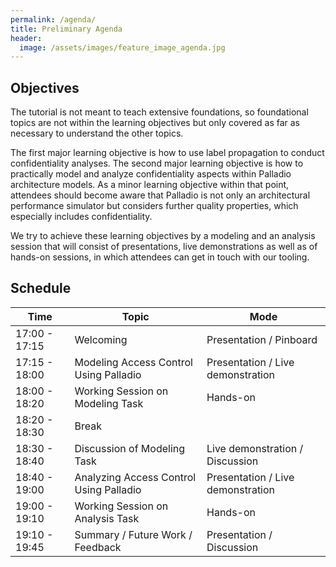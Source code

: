 ```yaml
---
permalink: /agenda/
title: Preliminary Agenda
header:
  image: /assets/images/feature_image_agenda.jpg
---
```


## Objectives
The tutorial is not meant to teach extensive foundations, so foundational topics are not within the learning objectives but only covered as far as necessary to understand the other topics.

The first major learning objective is how to use label propagation to conduct confidentiality analyses.
The second major learning objective is how to practically model and analyze confidentiality aspects within Palladio architecture models.
As a minor learning objective within that point, attendees should become aware that Palladio is not only an architectural performance simulator but considers further quality properties, which especially includes confidentiality.

We try to achieve these learning objectives by a modeling and an analysis session that will consist of presentations, live demonstrations as well as of hands-on sessions, in which attendees can get in touch with our tooling.

## Schedule

| Time          | Topic                                                              | Mode                              |
|---------------|--------------------------------------------------------------------|-----------------------------------|
| 17:00 - 17:15 | Welcoming                                                          | Presentation / Pinboard           |
| 17:15 - 18:00 | Modeling Access Control Using Palladio                             | Presentation / Live demonstration |
| 18:00 - 18:20 | Working Session on Modeling Task                                   | Hands-on                          |
| 18:20 - 18:30 | Break                                                              |                                   |
| 18:30 - 18:40 | Discussion of Modeling Task                                        | Live demonstration / Discussion   |
| 18:40 - 19:00 | Analyzing Access Control Using Palladio                            | Presentation / Live demonstration |
| 19:00 - 19:10 | Working Session on Analysis Task                                   | Hands-on                          |
| 19:10 - 19:45 | Summary / Future Work / Feedback                                   | Presentation / Discussion         |
